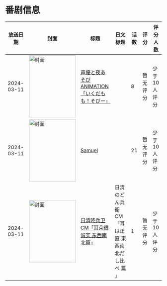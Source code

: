 # 番剧信息

|放送日期|封面|标题|日文标题|话数|评分|评分人数|
|---|---|---|---|---|---|---|
|2024-03-11|<img src="//lain.bgm.tv/pic/cover/c/ee/7e/449270_5pdgR.jpg" alt="封面" style="width:150px;height:200px;object-fit:cover;">|[声優と夜あそび ANIMATION「いくだもも！そびー」](https://bangumi.tv/subject/449270)||8|暂无评分|少于10人评分|
|2024-03-11|<img src="//lain.bgm.tv/pic/cover/c/87/67/493864_nqBxN.jpg" alt="封面" style="width:150px;height:200px;object-fit:cover;">|[Samuel](https://bangumi.tv/subject/493864)||21|暂无评分|少于10人评分|
|2024-03-11|<img src="//lain.bgm.tv/pic/cover/c/27/4c/500606_96594.jpg" alt="封面" style="width:150px;height:200px;object-fit:cover;">|[日清咚兵卫CM「耳朵很诚实 东西南北篇」](https://bangumi.tv/subject/500606)|日清のどん兵衛CM「耳は正直 東西南北だし比べ 篇 」|1|暂无评分|少于10人评分|
